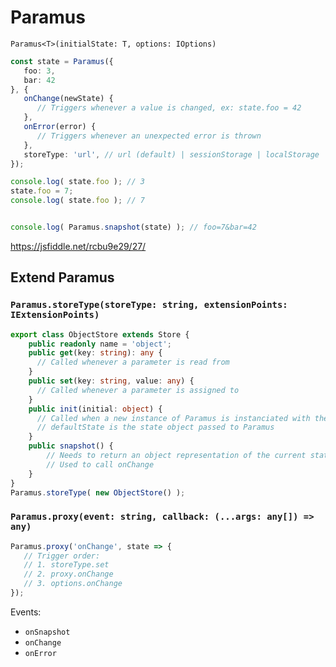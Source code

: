 # Paramus

`Paramus<T>(initialState: T, options: IOptions)`

```ts
const state = Paramus({
   foo: 3, 
   bar: 42
}, {
   onChange(newState) {
      // Triggers whenever a value is changed, ex: state.foo = 42
   },
   onError(error) {
      // Triggers whenever an unexpected error is thrown
   },
   storeType: 'url', // url (default) | sessionStorage | localStorage | cookie | object | indexedDB | webSQL
});

console.log( state.foo ); // 3
state.foo = 7;
console.log( state.foo ); // 7


console.log( Paramus.snapshot(state) ); // foo=7&bar=42
```
https://jsfiddle.net/rcbu9e29/27/

## Extend Paramus
### `Paramus.storeType(storeType: string, extensionPoints: IExtensionPoints)`

```ts
export class ObjectStore extends Store {
    public readonly name = 'object';
    public get(key: string): any {
      // Called whenever a parameter is read from 
    }
    public set(key: string, value: any) {
      // Called whenever a parameter is assigned to
    }
    public init(initial: object) {
      // Called when a new instance of Paramus is instanciated with the storeType equal to 'url'
      // defaultState is the state object passed to Paramus
    }
    public snapshot() {
        // Needs to return an object representation of the current state
        // Used to call onChange
    }
}
Paramus.storeType( new ObjectStore() );
```

### `Paramus.proxy(event: string, callback: (...args: any[]) => any)`

```ts
Paramus.proxy('onChange', state => {
   // Trigger order:
   // 1. storeType.set
   // 2. proxy.onChange
   // 3. options.onChange
});
```

Events: 
* `onSnapshot`
* `onChange`
* `onError`


